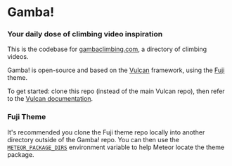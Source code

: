 # Gamba!

### Your daily dose of climbing video inspiration

This is the codebase for [gambaclimbing.com](http://gambaclimbing.com), a directory of climbing videos. 

Gamba! is open-source and based on the [Vulcan](http://vulcanjs.org) framework, using the [Fuji](https://github.com/VulcanJS/Fuji-Theme) theme. 

To get started: clone this repo (instead of the main Vulcan repo), then refer to the [Vulcan documentation](http://docs.vulcanjs.org/#Install).

### Fuji Theme

It's recommended you clone the Fuji theme repo locally into another directory outside of the Gamba! repo. You can then use the [`METEOR_PACKAGE_DIRS`](https://docs.meteor.com/environment-variables.html#METEOR-PACKAGE-DIRS) environment variable to help Meteor locate the theme package. 